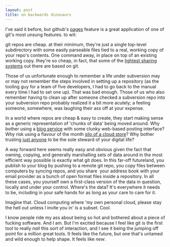 ```yaml
---
layout: post
title: on backwards dinosaurs
---
```


I've said it before, but github's [pages](http://pages.github.com) feature is a great application of one of git's most unsung features. to wit:

git repos are cheap. at their minimum, they're just a single top-level subdirectory with some easily parseable files tied to a real, working copy of your repo's contents. One command away, in place on top of an existing working copy. they're so cheap, in fact, that some of the [lightest sharing systems](http://gist.github.com) out there are based on git.

Those of us unfortunate enough to remember a life under subversion may or may not remember the steps involved in setting up a repository (as the tooling guy for a team of five developers, I had to go back to the manual every time I had to set one up). That was bad enough. Those of us who also remember having to clean up after someone checked a subversion repo into your subversion repo probably realized it a bit more acutely; a feeling someone, somewhere, was laughing their ass off at your expense.

In a world where repos are cheap &amp; easy to create, they start making sense as a generic representation of 'chunks of data' being moved around. Why bother using a [blog service](http://www.tumblr.com) with some clunky web-based posting interface? Why risk using a flavour of the month [silo of a cloud store](http://www.dropbox.com)? Why bother trusting [just anyone](http://www.google.com) to be the sole steward of your digital life?

A way forward here seems really easy and obvious given the fact that owning, copying, and generally marshalling sets of data around in the most efficient way possible is exactly what git does. In this far-off futureland, you publish to your blog by pushing to a remote git repo, you copy files between computers by syncing repos, and you share  your address book with your email provider as a bunch of open format files inside a repository. In all these cases, you yourself own a first-class version of the data in question, locally and under your control. Where's the data? It's everywhere it needs to be, including in your safe hands for as long as your care to care for it.

Imagine that. Cloud computing where 'my own personal cloud, please stay the hell out unless I invite you in' is a subset. Cool.

I know people ride my ass about being so hot and bothered about a piece of fucking software. And I am. But I'm excited because I feel like git is the first tool to really _nail_ this sort of interaction, and I see it being the jumping off point for a million great tools. It feels like the future, but one that's untamed and wild enough to help shape. It feels like *new*.